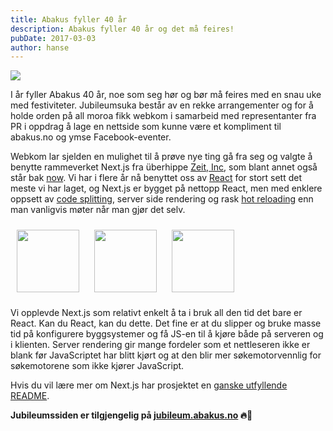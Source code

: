 ```yaml
---
title: Abakus fyller 40 år
description: Abakus fyller 40 år og det må feires!
pubDate: 2017-03-03
author: hanse
---
```


<img src="/images/posts/2017-03-03-jubileum.png">

I år fyller Abakus 40 år, noe som seg hør og bør må feires med en snau uke med festiviteter. Jubileumsuka består av en rekke arrangementer og for å holde orden på all moroa fikk webkom i samarbeid med representanter fra PR i oppdrag å lage en nettside som kunne være et kompliment til abakus.no og ymse Facebook-eventer.

Webkom lar sjelden en mulighet til å prøve nye ting gå fra seg og valgte å benytte rammeverket Next.js fra überhippe [Zeit, Inc](https://zeit.co/), som blant annet også står bak [now](https://zeit.co/now). Vi har i flere år nå benyttet oss av [React](https://facebook.github.io/react/) for stort sett det meste vi har laget, og Next.js er bygget på nettopp React, men med enklere oppsett av [code splitting](https://webpack.github.io/docs/code-splitting.html), server side rendering og rask [hot reloading](https://webpack.github.io/docs/hot-module-replacement.html) enn man vanligvis møter når man gjør det selv.

<img src="/images/posts/2017-03-03-react.png" height="100" style="margin: 10px;">
<img height="100" style="margin: 10px;" src="https://upload.wikimedia.org/wikipedia/commons/thumb/9/99/Unofficial_JavaScript_logo_2.svg/480px-Unofficial_JavaScript_logo_2.svg.png">
<img height="100" style="margin: 10px;" src="https://cloud.githubusercontent.com/assets/13041/19686250/971bf7f8-9ac0-11e6-975c-188defd82df1.png">

Vi opplevde Next.js som relativt enkelt å ta i bruk all den tid det bare er React. Kan du React, kan du dette. Det fine er at du slipper og bruke masse tid på konfigurere byggsystemer og få JS-en til å kjøre både på serveren og i klienten. Server rendering gir mange fordeler som et nettleseren ikke er blank før JavaScriptet har blitt kjørt og at den blir mer søkemotorvennlig for søkemotorene som ikke kjører JavaScript.

Hvis du vil lære mer om Next.js har prosjektet en [ganske utfyllende README](https://github.com/zeit/next.js/).

**Jubileumssiden er tilgjengelig på [jubileum.abakus.no](https://jubileum.abakus.no) 🔥🎺**

